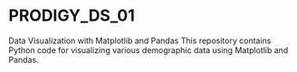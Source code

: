 # PRODIGY_DS_01
Data Visualization with Matplotlib and Pandas This repository contains Python code for visualizing various demographic data using Matplotlib and Pandas.
